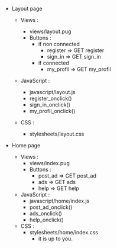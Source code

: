 
- Layout page
  - Views :
    - views/layout.pug
    - Buttons :
      - if non connected
        - register => GET register
        - sign_in => GET sign_in
      - if connected
        - my_profil => GET my_profil
  - JavaScript :
    - javascript/layout.js
    - register_onclick()
    - sign_in_onclick()
    - my_profil_onclick()

  - CSS :
    - stylesheets/layout.css

- Home page
  - Views :
    - views/index.pug
    - Buttons :
      - post_ad => GET post_ad
      - ads => GET ads
      - help => GET help
  - JavaScript :
    - javascript/home/index.js
    - post_ad_onclick()
    - ads_onclick()
    - help_onclick()
  - CSS :
    - stylesheets/home/index.css
      - it is up to you.
